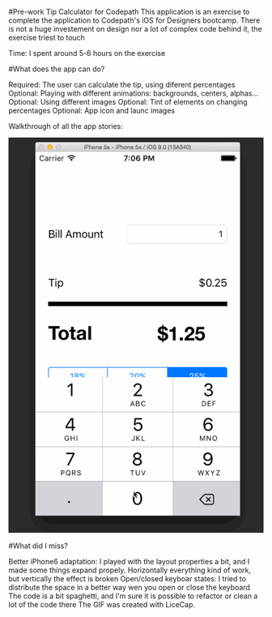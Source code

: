 #Pre-work Tip Calculator for Codepath
This application is an exercise to complete the application to Codepath's iOS for Designers bootcamp. There is not a huge investement on design nor a lot of complex code behind it, the exercise triest to touch

Time: I spent around 5-6 hours on the exercise

#What does the app can do?

 Required: The user can calculate the tip, using diferent percentages
 Optional: Playing with different animations: backgrounds, centers, alphas...
 Optional: Using different images
 Optional: Tint of elements on changing percentages
 Optional: App icon and launc images
 
Walkthrough of all the app stories:

![ScreenShot](https://github.com/doubleola/codepath-tip-calculator/blob/master/ola_tipCalculator.gif)


#What did I miss?

 Better iPhone6 adaptation: I played with the layout properties a bit, and I made some things expand propely. Horizontally everything kind of work, but vertically the effect is broken
 Open/closed keyboar states: I tried to distribute the space in a better way wen you open or close the keyboard
 The code is a bit spaghetti, and I'm sure it is possible to refactor or clean a lot of the code there
The GIF was created with LiceCap.
